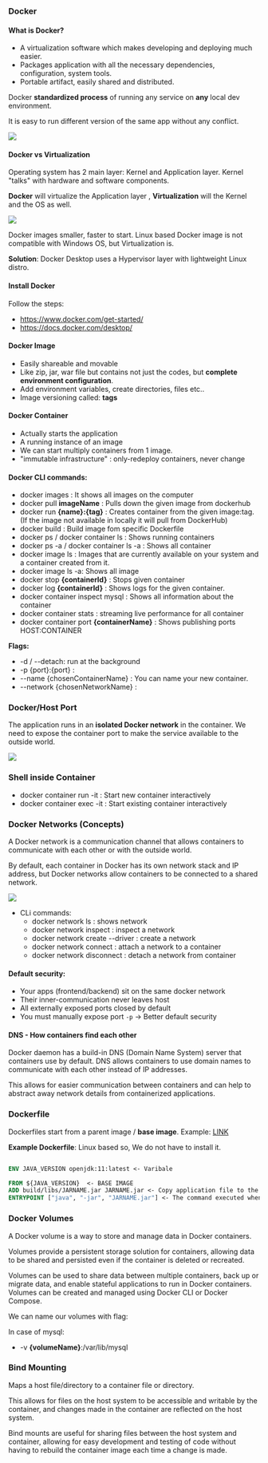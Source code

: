 ### Docker

#### What is Docker?

- A virtualization software which makes developing and deploying much easier.
- Packages application with all the necessary dependencies, configuration, system tools.
- Portable artifact, easily shared and distributed.

Docker **standardized process** of running any service on **any** local dev environment.

It is easy to run different version of the same app without any conflict.

![](../../../../resources/docker/img.png)

#### Docker vs Virtualization

Operating system has 2 main layer: Kernel and Application layer.
Kernel "talks" with hardware and software components.

**Docker** will virtualize the Application layer , **Virtualization** will the Kernel and the OS as well.

![](../../../../resources/docker/img_1.png)

Docker images smaller, faster to start. Linux based Docker image is not compatible with Windows OS, but
Virtualization is.

**Solution**: Docker Desktop uses a Hypervisor layer with lightweight Linux distro.

#### Install Docker

Follow the steps:

- https://www.docker.com/get-started/
- https://docs.docker.com/desktop/

#### Docker Image

- Easily shareable and movable
- Like zip, jar, war file but contains not just the codes, but **complete environment configuration**.
- Add environment variables, create directories, files etc..
- Image versioning called: **tags**

#### Docker Container

- Actually starts the application
- A running instance of an image
- We can start multiply containers from 1 image.
- "immutable infrastructure" : only-redeploy containers, never change

#### Docker CLI commands:

- docker images : It shows all images on the computer
- docker pull **imageName** : Pulls down the given image from dockerhub
- docker run **{name}:{tag}** : Creates container from the given image:tag. (If the image not available in locally it
  will pull from DockerHub)
- docker build : Build image fom specific Dockerfile
- docker ps / docker container ls : Shows running containers
- docker ps -a / docker container ls -a : Shows all container
- docker image ls :  Images that are currently available on your system and a container created from it.
- docker image ls -a: Shows all image
- docker stop **{containerId}** : Stops given container
- docker log **{containerId}** : Shows logs for the given container.
- docker container inspect mysql : Shows all information about the container
- docker container stats : streaming live performance for all container
- docker container port **{containerName}** : Shows publishing ports HOST:CONTAINER

**Flags:**

- -d / --detach: run at the background
- -p {port}:{port} :
- --name {chosenContainerName} : You can name your new container.
- --network {chosenNetworkName} :

### Docker/Host Port

The application runs in an **isolated Docker network** in the container.
We need to expose the container port to make the service available to the outside world.

![](../../../../resources/docker/img_2.png)

### Shell inside Container

- docker container run -it : Start new container interactively
- docker container exec -it : Start existing container interactively

### Docker Networks (Concepts)

A Docker network is a communication channel that allows containers to communicate with each other or with the outside
world.

By default, each container in Docker has its own network stack and IP address, but Docker networks allow containers to
be connected to a shared network.

![](../../../../resources/docker/img_3.png)

- CLi commands:
    - docker network ls : shows network
    - docker network inspect : inspect a network
    - docker network create --driver : create a network
    - docker network connect : attach a network to a container
    - docker network disconnect : detach a network from container

#### Default security:

- Your apps (frontend/backend) sit on the same docker network
- Their inner-communication never leaves host
- All externally exposed ports closed by default
- You must manually expose port `-p` -> Better default security

#### DNS - How containers find each other

Docker daemon has a build-in DNS (Domain Name System) server that containers use by default.
DNS allows containers to use domain names to communicate with each other instead of IP addresses.

This allows for easier communication between containers and can help to abstract away network details from containerized
applications.

### Dockerfile

Dockerfiles start from a parent image / **base image**. Example: [LINK](https://hub.docker.com/_/openjdk)

**Example Dockerfile**: Linux based so, We do not have to install it.

```dockerfile

ENV JAVA_VERSION openjdk:11:latest <- Varibale

FROM ${JAVA_VERSION}  <- BASE IMAGE 
ADD build/libs/JARNAME.jar JARNAME.jar <- Copy application file to the container. FROM to TO
ENTRYPOINT ["java", "-jar", "JARNAME.jar"] <- The command executed when the container is started.
```

### Docker Volumes

A Docker volume is a way to store and manage data in Docker containers.

Volumes provide a persistent storage solution for containers, allowing data to be shared and persisted even if
the container is deleted or recreated.

Volumes can be used to share data between multiple containers, back up or migrate data, and enable stateful applications
to run in Docker containers.
Volumes can be created and managed using Docker CLI or Docker Compose.

We can name our volumes with flag:

In case of mysql:

- -v **{volumeName}**:/var/lib/mysql

### Bind Mounting

Maps a host file/directory to a container file or directory.

This allows for files on the host system to be accessible and writable by the container, and changes made in the
container are reflected on the host system.

Bind mounts are useful for sharing files between the host system and container, allowing for easy development and
testing of code without having to rebuild the container image each time a change is made. 

